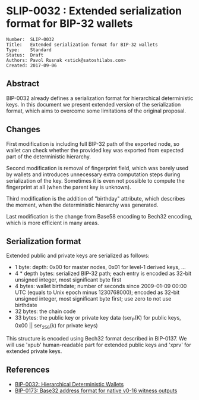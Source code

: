 # SLIP-0032 : Extended serialization format for BIP-32 wallets

```
Number:  SLIP-0032
Title:   Extended serialization format for BIP-32 wallets
Type:    Standard
Status:  Draft
Authors: Pavol Rusnak <stick@satoshilabs.com>
Created: 2017-09-06
```

## Abstract

BIP-0032 already defines a serialization format for hierarchical deterministic
keys.  In this document we present extended version of the serialization
format, which aims to overcome some limitations of the original proposal.

## Changes

First modification is including full BIP-32 path of the exported node, so
wallet can check whether the provided key was exported from expected part of
the deterministic hierarchy.

Second modification is removal of fingerprint field, which was barely used by
wallets and introduces unnecessary extra computation steps during serialization
of the key. Sometimes it is even not possible to compute the fingerprint at all
(when the parent key is unknown).

Third modification is the addition of "birthday" attribute, which describes the
moment, when the deterministic hierarchy was generated.

Last modification is the change from Base58 encoding to Bech32 encoding, which
is more efficient in many areas.

## Serialization format

Extended public and private keys are serialized as follows:

* 1 byte: depth: 0x00 for master nodes, 0x01 for level-1 derived keys, ...
* 4 * depth bytes: serialized BIP-32 path; each entry is encoded as 32-bit unsigned integer, most significant byte first
* 4 bytes: wallet birthdate; number of seconds since 2009-01-09 00:00 UTC (equals to Unix epoch minus 1230768000); encoded as 32-bit unsigned integer, most significant byte first; use zero to not use birthdate
* 32 bytes: the chain code
* 33 bytes: the public key or private key data (ser<sub>P</sub>(K) for public keys, 0x00 || ser<sub>256</sub>(k) for private keys)

This structure is encoded using Bech32 format described in BIP-0137. We will
use 'xpub' human-readable part for extended public keys and 'xprv' for extended
private keys.

## References

* [BIP-0032: Hierarchical Deterministic Wallets](https://github.com/bitcoin/bips/blob/master/bip-0032.mediawiki)
* [BIP-0173: Base32 address format for native v0-16 witness outputs](https://github.com/bitcoin/bips/blob/master/bip-0137.mediawiki)
